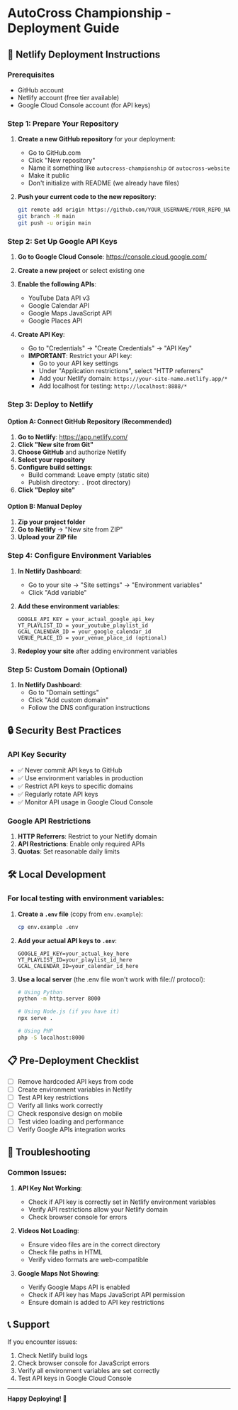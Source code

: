 # AutoCross Championship - Deployment Guide

## 🚀 Netlify Deployment Instructions

### Prerequisites
- GitHub account
- Netlify account (free tier available)
- Google Cloud Console account (for API keys)

### Step 1: Prepare Your Repository

1. **Create a new GitHub repository** for your deployment:
   - Go to GitHub.com
   - Click "New repository"
   - Name it something like `autocross-championship` or `autocross-website`
   - Make it public
   - Don't initialize with README (we already have files)

2. **Push your current code to the new repository**:
   ```bash
   git remote add origin https://github.com/YOUR_USERNAME/YOUR_REPO_NAME.git
   git branch -M main
   git push -u origin main
   ```

### Step 2: Set Up Google API Keys

1. **Go to Google Cloud Console**: https://console.cloud.google.com/
2. **Create a new project** or select existing one
3. **Enable the following APIs**:
   - YouTube Data API v3
   - Google Calendar API
   - Google Maps JavaScript API
   - Google Places API

4. **Create API Key**:
   - Go to "Credentials" → "Create Credentials" → "API Key"
   - **IMPORTANT**: Restrict your API key:
     - Go to your API key settings
     - Under "Application restrictions", select "HTTP referrers"
     - Add your Netlify domain: `https://your-site-name.netlify.app/*`
     - Add localhost for testing: `http://localhost:8888/*`

### Step 3: Deploy to Netlify

#### Option A: Connect GitHub Repository (Recommended)

1. **Go to Netlify**: https://app.netlify.com/
2. **Click "New site from Git"**
3. **Choose GitHub** and authorize Netlify
4. **Select your repository**
5. **Configure build settings**:
   - Build command: Leave empty (static site)
   - Publish directory: `.` (root directory)
6. **Click "Deploy site"**

#### Option B: Manual Deploy

1. **Zip your project folder**
2. **Go to Netlify** → "New site from ZIP"
3. **Upload your ZIP file**

### Step 4: Configure Environment Variables

1. **In Netlify Dashboard**:
   - Go to your site → "Site settings" → "Environment variables"
   - Click "Add variable"

2. **Add these environment variables**:
   ```
   GOOGLE_API_KEY = your_actual_google_api_key
   YT_PLAYLIST_ID = your_youtube_playlist_id
   GCAL_CALENDAR_ID = your_google_calendar_id
   VENUE_PLACE_ID = your_venue_place_id (optional)
   ```

3. **Redeploy your site** after adding environment variables

### Step 5: Custom Domain (Optional)

1. **In Netlify Dashboard**:
   - Go to "Domain settings"
   - Click "Add custom domain"
   - Follow the DNS configuration instructions

## 🔒 Security Best Practices

### API Key Security
- ✅ Never commit API keys to GitHub
- ✅ Use environment variables in production
- ✅ Restrict API keys to specific domains
- ✅ Regularly rotate API keys
- ✅ Monitor API usage in Google Cloud Console

### Google API Restrictions
1. **HTTP Referrers**: Restrict to your Netlify domain
2. **API Restrictions**: Enable only required APIs
3. **Quotas**: Set reasonable daily limits

## 🛠️ Local Development

### For local testing with environment variables:

1. **Create a `.env` file** (copy from `env.example`):
   ```bash
   cp env.example .env
   ```

2. **Add your actual API keys to `.env`**:
   ```
   GOOGLE_API_KEY=your_actual_key_here
   YT_PLAYLIST_ID=your_playlist_id_here
   GCAL_CALENDAR_ID=your_calendar_id_here
   ```

3. **Use a local server** (the .env file won't work with file:// protocol):
   ```bash
   # Using Python
   python -m http.server 8000
   
   # Using Node.js (if you have it)
   npx serve .
   
   # Using PHP
   php -S localhost:8000
   ```

## 📋 Pre-Deployment Checklist

- [ ] Remove hardcoded API keys from code
- [ ] Create environment variables in Netlify
- [ ] Test API key restrictions
- [ ] Verify all links work correctly
- [ ] Check responsive design on mobile
- [ ] Test video loading and performance
- [ ] Verify Google APIs integration works

## 🚨 Troubleshooting

### Common Issues:

1. **API Key Not Working**:
   - Check if API key is correctly set in Netlify environment variables
   - Verify API restrictions allow your Netlify domain
   - Check browser console for errors

2. **Videos Not Loading**:
   - Ensure video files are in the correct directory
   - Check file paths in HTML
   - Verify video formats are web-compatible

3. **Google Maps Not Showing**:
   - Verify Google Maps API is enabled
   - Check if API key has Maps JavaScript API permission
   - Ensure domain is added to API key restrictions

## 📞 Support

If you encounter issues:
1. Check Netlify build logs
2. Check browser console for JavaScript errors
3. Verify all environment variables are set correctly
4. Test API keys in Google Cloud Console

---

**Happy Deploying! 🎉**
